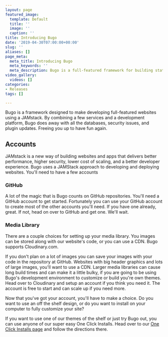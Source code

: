 ```yaml
---
layout: page
featured_image:
  template: Default
  title: ''
  image: ''
  caption: ''
title: Introducing Bugo
date: '2019-04-30T07:00:00+00:00'
slug: ''
aliases: []
page_meta:
  meta_title: Introducing Bugo
  meta_keywords: ''
  meta_description: Bugo is a full-featured framework for building static websites.
video_gallery:
  videos: []
categories:
- Releases
tags: []

---
```

Bugo is a framework designed to make developing full-featured websites using a JAMstack. By combining a few services and a development platform, Bugo does away with all the databases, security issues, and plugin updates. Freeing you up to have fun again.

## Accounts

JAMstack is a new way of building websites and apps that delivers better performance, higher security, lower cost of scaling, and a better developer experience. Bugo uses a JAMStack approach to developing and deploying websites. You'll need to have a few accounts

### GitHub

A lot of the magic that is Bugo counts on GitHub repositories. You'll need a GitHub account to get started. Fortunately you can use your GitHub account to create most of the other accounts you'll need. If you have one already, great. If not, head on over to GitHub and get one. We'll wait. 

### Media Library

There are a couple choices for setting up your media library. You images can be stored along with our website's code, or you can use a CDN. Bugo supports Cloudinary.com. 

If you don't plan on a lot of images you can save your images with your code in the repository at GitHub. Websites with big header graphics and lots of large images, you'll want to use a CDN. Larger media libraries can cause long build times and can make it a little bulky, if you are going to be using Bugo's development environment to customize or build you're own themes. Head over to Cloudinary and setup an account if you think you need it. The account is free to start and can scale up if you need more.

Now that you've got your account, you'll have to make a choice. Do you want to use an off the shelf design, or do you want to install on your computer to fully customize your site?

If you want to use one of our themes of the shelf or just try Bugo out, you can use anyone of our super easy One Click Installs. Head over to our [One Click Installs page](/docs/getting-started/one-click-installs "One Click Installs") and follow the directions there.